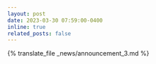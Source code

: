 ```yaml
---
layout: post
date: 2023-03-30 07:59:00-0400
inline: true
related_posts: false
---
```


{% translate_file _news/announcement_3.md %}
